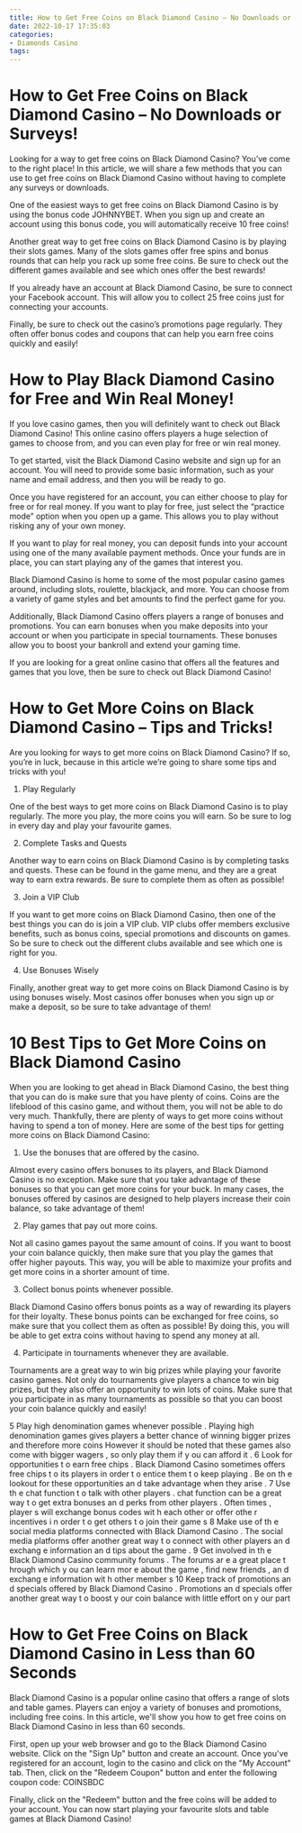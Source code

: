 ```yaml
---
title: How to Get Free Coins on Black Diamond Casino – No Downloads or Surveys!
date: 2022-10-17 17:35:03
categories:
- Diamonds Casino
tags:
---
```



#  How to Get Free Coins on Black Diamond Casino – No Downloads or Surveys!

Looking for a way to get free coins on Black Diamond Casino? You’ve come to the right place! In this article, we will share a few methods that you can use to get free coins on Black Diamond Casino without having to complete any surveys or downloads.

One of the easiest ways to get free coins on Black Diamond Casino is by using the bonus code JOHNNYBET. When you sign up and create an account using this bonus code, you will automatically receive 10 free coins!

Another great way to get free coins on Black Diamond Casino is by playing their slots games. Many of the slots games offer free spins and bonus rounds that can help you rack up some free coins. Be sure to check out the different games available and see which ones offer the best rewards!

If you already have an account at Black Diamond Casino, be sure to connect your Facebook account. This will allow you to collect 25 free coins just for connecting your accounts.

Finally, be sure to check out the casino’s promotions page regularly. They often offer bonus codes and coupons that can help you earn free coins quickly and easily!

#  How to Play Black Diamond Casino for Free and Win Real Money!

If you love casino games, then you will definitely want to check out Black Diamond Casino! This online casino offers players a huge selection of games to choose from, and you can even play for free or win real money.

To get started, visit the Black Diamond Casino website and sign up for an account. You will need to provide some basic information, such as your name and email address, and then you will be ready to go.

Once you have registered for an account, you can either choose to play for free or for real money. If you want to play for free, just select the “practice mode” option when you open up a game. This allows you to play without risking any of your own money.

If you want to play for real money, you can deposit funds into your account using one of the many available payment methods. Once your funds are in place, you can start playing any of the games that interest you.

Black Diamond Casino is home to some of the most popular casino games around, including slots, roulette, blackjack, and more. You can choose from a variety of game styles and bet amounts to find the perfect game for you.

Additionally, Black Diamond Casino offers players a range of bonuses and promotions. You can earn bonuses when you make deposits into your account or when you participate in special tournaments. These bonuses allow you to boost your bankroll and extend your gaming time.

If you are looking for a great online casino that offers all the features and games that you love, then be sure to check out Black Diamond Casino!

#  How to Get More Coins on Black Diamond Casino – Tips and Tricks!

Are you looking for ways to get more coins on Black Diamond Casino? If so, you’re in luck, because in this article we’re going to share some tips and tricks with you!

1. Play Regularly

One of the best ways to get more coins on Black Diamond Casino is to play regularly. The more you play, the more coins you will earn. So be sure to log in every day and play your favourite games.

2. Complete Tasks and Quests

Another way to earn coins on Black Diamond Casino is by completing tasks and quests. These can be found in the game menu, and they are a great way to earn extra rewards. Be sure to complete them as often as possible!

3. Join a VIP Club

If you want to get more coins on Black Diamond Casino, then one of the best things you can do is join a VIP club. VIP clubs offer members exclusive benefits, such as bonus coins, special promotions and discounts on games. So be sure to check out the different clubs available and see which one is right for you.

4. Use Bonuses Wisely

Finally, another great way to get more coins on Black Diamond Casino is by using bonuses wisely. Most casinos offer bonuses when you sign up or make a deposit, so be sure to take advantage of them!

#  10 Best Tips to Get More Coins on Black Diamond Casino 

When you are looking to get ahead in Black Diamond Casino, the best thing that you can do is make sure that you have plenty of coins. Coins are the lifeblood of this casino game, and without them, you will not be able to do very much. Thankfully, there are plenty of ways to get more coins without having to spend a ton of money. Here are some of the best tips for getting more coins on Black Diamond Casino:

1. Use the bonuses that are offered by the casino.

Almost every casino offers bonuses to its players, and Black Diamond Casino is no exception. Make sure that you take advantage of these bonuses so that you can get more coins for your buck. In many cases, the bonuses offered by casinos are designed to help players increase their coin balance, so take advantage of them!

2. Play games that pay out more coins.

Not all casino games payout the same amount of coins. If you want to boost your coin balance quickly, then make sure that you play the games that offer higher payouts. This way, you will be able to maximize your profits and get more coins in a shorter amount of time.

3. Collect bonus points whenever possible.

Black Diamond Casino offers bonus points as a way of rewarding its players for their loyalty. These bonus points can be exchanged for free coins, so make sure that you collect them as often as possible! By doing this, you will be able to get extra coins without having to spend any money at all.

4. Participate in tournaments whenever they are available.

Tournaments are a great way to win big prizes while playing your favorite casino games. Not only do tournaments give players a chance to win big prizes, but they also offer an opportunity to win lots of coins. Make sure that you participate in as many tournaments as possible so that you can boost your coin balance quickly and easily!

5 Play high denomination games whenever possible . Playing high denomination games gives players a better chance of winning bigger prizes and therefore more coins However it should be noted that these games also come with bigger wagers , so only play them if y ou can afford it . 6 Look for opportunities t o earn free chips . Black Diamond Casino sometimes offers free chips t o its players in order t o entice them t o keep playing . Be on th e lookout for these opportunities an d take advantage when they arise . 7 Use th e chat function t o talk with other players . chat function can be a great way t o get extra bonuses an d perks from other players . Often times , player s will exchange bonus codes wit h each other or offer othe r incentives i n order t o get others t o join their game s 8 Make use of th e social media platforms connected with Black Diamond Casino . The social media platforms offer another great way t o connect with other players an d exchang e information an d tips about the game . 9 Get involved in th e Black Diamond Casino community forums . The forums ar e a great place t hrough which y ou can learn mor e about the game , find new friends , an d exchang e information wit h other member s 10 Keep track of promotions an d specials offered by Black Diamond Casino . Promotions an d specials offer another great way t o boost y our coin balance with little effort on y our part

#  How to Get Free Coins on Black Diamond Casino in Less than 60 Seconds

 Black Diamond Casino is a popular online casino that offers a range of slots and table games. Players can enjoy a variety of bonuses and promotions, including free coins. In this article, we'll show you how to get free coins on Black Diamond Casino in less than 60 seconds.

First, open up your web browser and go to the Black Diamond Casino website. Click on the "Sign Up" button and create an account. Once you've registered for an account, login to the casino and click on the "My Account" tab. Then, click on the "Redeem Coupon" button and enter the following coupon code: COINSBDC

Finally, click on the "Redeem" button and the free coins will be added to your account. You can now start playing your favourite slots and table games at Black Diamond Casino!